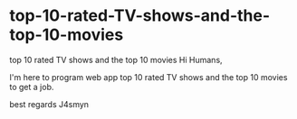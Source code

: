# top-10-rated-TV-shows-and-the-top-10-movies
top 10 rated TV shows and the top 10 movies
Hi Humans,

I'm here to program web app top 10 rated TV shows and the top 10 movies to get a job.

best regards
J4smyn

